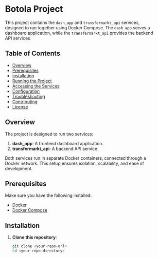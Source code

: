 # Botola Project

This project contains the `dash_app` and `transfermarkt_api` services, designed to run together using Docker Compose. The `dash_app` serves a dashboard application, while the `transfermarkt_api` provides the backend API services.

## Table of Contents
- [Overview](#overview)
- [Prerequisites](#prerequisites)
- [Installation](#installation)
- [Running the Project](#running-the-project)
- [Accessing the Services](#accessing-the-services)
- [Configuration](#configuration)
- [Troubleshooting](#troubleshooting)
- [Contributing](#contributing)
- [License](#license)

## Overview

The project is designed to run two services:
1. **dash_app**: A frontend dashboard application.
2. **transfermarkt_api**: A backend API service.

Both services run in separate Docker containers, connected through a Docker network. This setup ensures isolation, scalability, and ease of development.

## Prerequisites

Make sure you have the following installed:
- [Docker](https://docs.docker.com/get-docker/)
- [Docker Compose](https://docs.docker.com/compose/install/)

## Installation

1. **Clone this repository**:
   ```bash
   git clone <your-repo-url>
   cd <your-repo-directory>
